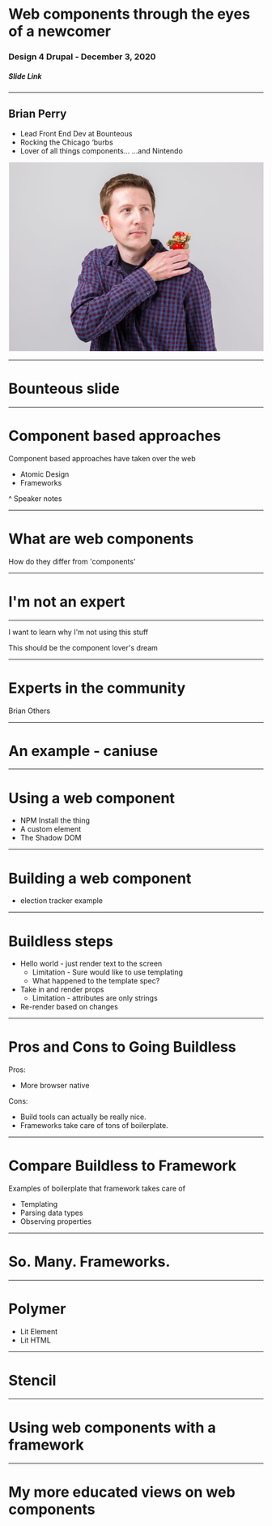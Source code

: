 # **Web components** through the eyes of a newcomer
### Design 4 Drupal - December 3, 2020
##### Slide Link

---

## Brian Perry
* Lead Front End Dev at Bounteous
* Rocking the Chicago ‘burbs
* Lover of all things components... …and Nintendo

![Right](images/Picture1.png)

---

# Bounteous slide

---

# Component based approaches

Component based approaches have taken over the web

* Atomic Design
* Frameworks

^ Speaker notes

---

# What are web components

How do they differ from 'components'

---

# I'm not an expert

---

I want to learn why I'm not using this stuff

This should be the component lover's dream

---

# Experts in the community

Brian
Others

---

# An example - caniuse

---

# Using a web component

* NPM Install the thing
* A custom element
* The Shadow DOM

---

# Building a web component

* election tracker example

---

# Buildless steps

* Hello world - just render text to the screen
  * Limitation - Sure would like to use templating
  * What happened to the template spec?
* Take in and render props
  * Limitation - attributes are only strings
* Re-render based on changes

---

# Pros and Cons to Going Buildless

Pros:
* More browser native

Cons:
* Build tools can actually be really nice.
* Frameworks take care of tons of boilerplate.

---

# Compare Buildless to Framework

Examples of boilerplate that framework takes care of

* Templating
* Parsing data types
* Observing properties

---

# So. Many. Frameworks.

---

# Polymer

* Lit Element
* Lit HTML

---

# Stencil

---

# Using web components with a framework

---

# My more educated views on web components
